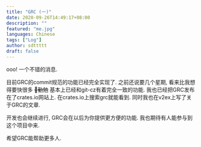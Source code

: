 ```yaml
---
title: "GRC (一)"
date: 2020-09-26T14:49:17+08:00
description: ""
featured: "me.jpg"
languages: Chinese
tags: ["Log"]
author: sdttttt
draft: false
---
```


ooo! 一个不错的消息.

目前GRC的commit规范的功能已经完全实现了.
之前还说要几个星期, 看来比我想得要快很多
~~👴勤勉~~
基本上已经和git-cz有着完全一致的功能.
我也已经把GRC发布在了crates.io网站上.
在crates.io上搜索grc就能看到.
同时我也在v2ex上写了关于GRC的文章.

开发也会继续进行, GRC会在以后为你提供更方便的功能.
我也期待有人能参与到这个项目中来.

希望GRC能帮助更多人.
